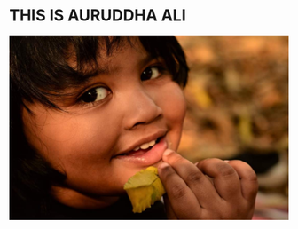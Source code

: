 
<html>
    <head>
       <title>auro</title>
       <link rel="stylesheet" href="auro.css">
    </head>

<body>

<h1 class="header">THIS IS AURUDDHA ALI</h1>
<img class="center hover04 figure img"src="images/auro-picture.jpg" />

</body>
</html>
